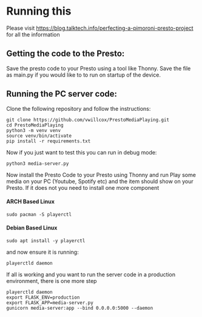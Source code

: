 # Running this

Please visit https://blog.talktech.info/perfecting-a-pimoroni-presto-project for all the information

## Getting the code to the Presto:

Save the presto code to your Presto using a tool like Thonny. Save the file as main.py if you would like to to run on startup of the device.
    
## Running the PC server code:

Clone the following repository and follow the instructions:
<pre language-bash>
<code>git clone https://github.com/vwillcox/PrestoMediaPlaying.git
cd PrestoMediaPlaying
python3 -m venv venv
source venv/bin/activate
pip install -r requirements.txt</code>
</pre>
Now if you just want to test this you can run in debug mode:
<pre language-bash>
<code>python3 media-server.py</code>
</pre>

Now install the Presto Code to your Presto using Thonny and run
Play some media on your PC (Youtube, Spotify etc) and the item should show on your Presto.
If it does not you need to install one more component

#### ARCH Based Linux
<pre language-bash>
<code>sudo pacman -S playerctl</code>
</pre>
#### Debian Based Linux
<pre language-bash>
<code>sudo apt install -y playerctl</code>
</pre>

and now ensure it is running:
<pre language-bash>
<code>playerctld daemon</code>
</pre>

If all is working and you want to run the server code in a production environment, there is one more step

<pre language-bash>
<code>playerctld daemon
export FLASK_ENV=production
export FLASK_APP=media-server.py
gunicorn media-server:app --bind 0.0.0.0:5000 --daemon</code>
</pre>
